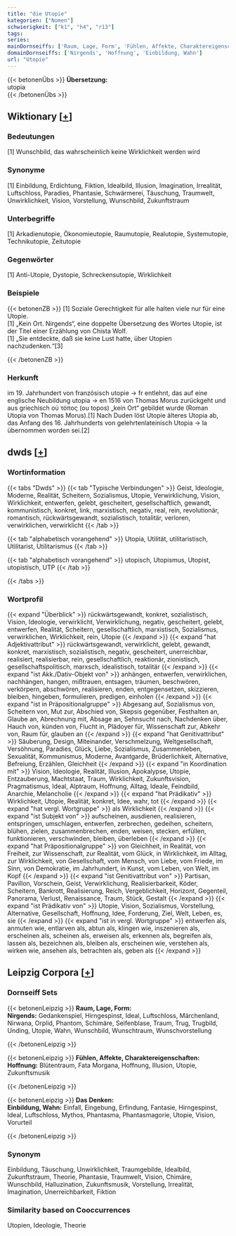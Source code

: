 ```yaml
---
title: "die Utopie"
kategorien: ["Nomen"]
schwierigkeit: ["k1", "h4", "r13"]
tags:
series:
mainDornseiffs: ['Raum, Lage, Form', 'Fühlen, Affekte, Charaktereigenschaften', 'Das Denken']
domainDornseiffs: ['Nirgends', 'Hoffnung', 'Einbildung, Wahn']
url: "Utopie"
---
```


{{< betonenÜbs >}}
**Übersetzung:**  
utopia  
{{< /betonenÜbs >}}

## Wiktionary [[+](https://de.wiktionary.org/wiki/Utopie)]

### Bedeutungen
[1] Wunschbild, das wahrscheinlich keine Wirklichkeit werden wird  

### Synonyme
[1] Einbildung, Erdichtung, Fiktion, Idealbild, Illusion, Imagination, Irrealität, Luftschloss, Paradies, Phantasie, Schwärmerei, Täuschung, Traumwelt, Unwirklichkeit, Vision, Vorstellung, Wunschbild, Zukunftstraum  

### Unterbegriffe
[1] Arkadienutopie, Ökonomieutopie, Raumutopie, Realutopie, Systemutopie, Technikutopie, Zeitutopie  

### Gegenwörter
[1] Anti-Utopie, Dystopie, Schreckensutopie, Wirklichkeit  

### Beispiele
{{< betonenZB >}}
[1] Soziale Gerechtigkeit für alle halten viele nur für eine Utopie.  
[1] „Kein Ort. Nirgends“, eine doppelte Übersetzung des Wortes Utopie, ist der Titel einer Erzählung von Chista Wolf.  
[1] „Sie entdeckte, daß sie keine Lust hatte, über Utopien nachzudenken.“[3]  

{{< /betonenZB >}}
### Herkunft
im 19. Jahrhundert von französisch utopie → fr entlehnt, das auf eine englische Neubildung utopia → en 1516 von Thomas Morus zurückgeht und aus griechisch οὐ τόπος (ou topos) „kein Ort“ gebildet wurde (Roman Utopia von Thomas Morus).[1] Nach Duden löst Utopie älteres Utopia ab, das Anfang des 16. Jahrhunderts von gelehrtenlateinisch Utopia → la übernommen worden sei.[2]  



## dwds [[+](https://www.dwds.de/wb/Utopie)]

### Wortinformation
{{< tabs "Dwds" >}}
{{< tab "Typische Verbindungen" >}}
Geist, Ideologie, Moderne, Realität, Scheitern, Sozialismus, Utopie, Verwirklichung, Vision, Wirklichkeit, entwerfen, gelebt, gescheitert, gesellschaftlich, gewandt, kommunistisch, konkret, link, marxistisch, negativ, real, rein, revolutionär, romantisch, rückwärtsgewandt, sozialistisch, totalitär, verloren, verwirklichen, verwirklicht
{{< /tab >}}

{{< tab "alphabetisch vorangehend" >}}
Utopia, Utilität, utilitaristisch, Utilitarist, Utilitarismus
{{< /tab >}}

{{< tab "alphabetisch vorangehend" >}}
utopisch, Utopismus, Utopist, utopistisch, UTP
{{< /tab >}}

{{< /tabs >}}

### Wortprofil
{{< expand "Überblick" >}} rückwärtsgewandt, konkret, sozialistisch, Vision, Ideologie, verwirklicht, Verwirklichung, negativ, gescheitert, gelebt, entwerfen, Realität, Scheitern, gesellschaftlich, marxistisch, Sozialismus, verwirklichen, Wirklichkeit, rein, Utopie {{< /expand >}}
{{< expand "hat Adjektivattribut" >}} rückwärtsgewandt, verwirklicht, gelebt, gewandt, konkret, marxistisch, sozialistisch, negativ, gescheitert, unerreichbar, realisiert, realisierbar, rein, gesellschaftlich, reaktionär, zionistisch, gesellschaftspolitisch, marxsch, idealistisch, totalitär {{< /expand >}}
{{< expand "ist Akk./Dativ-Objekt von" >}} anhängen, entwerfen, verwirklichen, nachhängen, hangen, mißtrauen, entsagen, träumen, beschwören, verkörpern, abschwören, realisieren, enden, entgegensetzen, skizzieren, bleiben, hingeben, formulieren, predigen, einholen {{< /expand >}}
{{< expand "ist in Präpositionalgruppe" >}} Abgesang auf, Sozialismus von, Scheitern von, Mut zur, Abschied von, Skepsis gegenüber, Festhalten an, Glaube an, Abrechnung mit, Absage an, Sehnsucht nach, Nachdenken über, Hauch von, künden von, Flucht in, Plädoyer für, Wissenschaft zur, Abkehr von, Raum für, glauben an {{< /expand >}}
{{< expand "hat Genitivattribut" >}} Säuberung, Design, Miteinander, Verschmelzung, Weltgesellschaft, Versöhnung, Paradies, Glück, Liebe, Sozialismus, Zusammenleben, Sexualität, Kommunismus, Moderne, Avantgarde, Brüderlichkeit, Alternative, Befreiung, Erzählen, Gleichheit {{< /expand >}}
{{< expand "in Koordination mit" >}} Vision, Ideologie, Realität, Illusion, Apokalypse, Utopie, Entzauberung, Machtstaat, Traum, Wirklichkeit, Zukunftsvision, Pragmatismus, Ideal, Alptraum, Hoffnung, Alltag, Ideale, Feindbild, Anarchie, Melancholie {{< /expand >}}
{{< expand "hat Prädikativ" >}} Wirklichkeit, Utopie, Realität, konkret, Idee, wahr, tot {{< /expand >}}
{{< expand "hat vergl. Wortgruppe" >}} als Wirklichkeit {{< /expand >}}
{{< expand "ist Subjekt von" >}} aufscheinen, ausdienen, realisieren, entspringen, umschlagen, entwerfen, zerbrechen, gedeihen, scheitern, blühen, zielen, zusammenbrechen, enden, weisen, stecken, erfüllen, funktionieren, verschwinden, bleiben, überleben {{< /expand >}}
{{< expand "hat Präpositionalgruppe" >}} von Gleichheit, in Realität, von Freiheit, zur Wissenschaft, zur Realität, vom Glück, in Wirklichkeit, im Alltag, zur Wirklichkeit, von Gesellschaft, vom Mensch, von Liebe, vom Friede, im Sinn, von Demokratie, im Jahrhundert, in Kunst, vom Leben, von Welt, im Kopf {{< /expand >}}
{{< expand "ist Genitivattribut von" >}} Partisan, Pavillon, Vorschein, Geist, Verwirklichung, Realisierbarkeit, Köder, Scheitern, Bankrott, Realisierung, Reich, Vergeblichkeit, Horizont, Gegenteil, Panorama, Verlust, Renaissance, Traum, Stück, Gestalt {{< /expand >}}
{{< expand "ist Prädikativ von" >}} Utopie, Vision, Sozialismus, Vorstellung, Alternative, Gesellschaft, Hoffnung, Idee, Forderung, Ziel, Welt, Leben, es, sie {{< /expand >}}
{{< expand "ist in vergl. Wortgruppe" >}} entwerfen als, anmuten wie, entlarven als, abtun als, klingen wie, inszenieren als, erscheinen als, scheinen als, erweisen als, erkennen als, begreifen als, lassen als, bezeichnen als, bleiben als, erscheinen wie, verstehen als, wirken wie, ansehen als, betrachten als, geben als {{< /expand >}}

## Leipzig Corpora [[+](https://corpora.uni-leipzig.de/en/res?word=Utopie&corpusId=deu_newscrawl-public_2018)]

### Dornseiff Sets
{{< betonenLeipzig >}}
**Raum, Lage, Form:**  
**Nirgends:** Gedankenspiel, Hirngespinst, Ideal, Luftschloss, Märchenland, Nirwana, Orplid, Phantom, Schimäre, Seifenblase, Traum, Trug, Trugbild, Unding, Utopie, Wahn, Wunschbild, Wunschtraum, Wunschvorstellung  

{{< /betonenLeipzig >}}


{{< betonenLeipzig >}}
**Fühlen, Affekte, Charaktereigenschaften:**  
**Hoffnung:** Blütentraum, Fata Morgana, Hoffnung, Illusion, Utopie, Zukunftsmusik  

{{< /betonenLeipzig >}}


{{< betonenLeipzig >}}
**Das Denken:**  
**Einbildung, Wahn:** Einfall, Eingebung, Erfindung, Fantasie, Hirngespinst, Ideal, Luftschloss, Mythos, Phantasma, Phantasmagorie, Utopie, Vision, Vorurteil  

{{< /betonenLeipzig >}}

### Synonym
Einbildung, Täuschung, Unwirklichkeit, Traumgebilde, Idealbild, Zukunftstraum, Theorie, Phantasie, Traumwelt, Vision, Chimäre, Wunschbild, Halluzination, Zukunftsmusik, Vorstellung, Irrealität, Imagination, Unerreichbarkeit, Fiktion


### Similarity based on Cooccurrences
Utopien, Ideologie, Theorie


